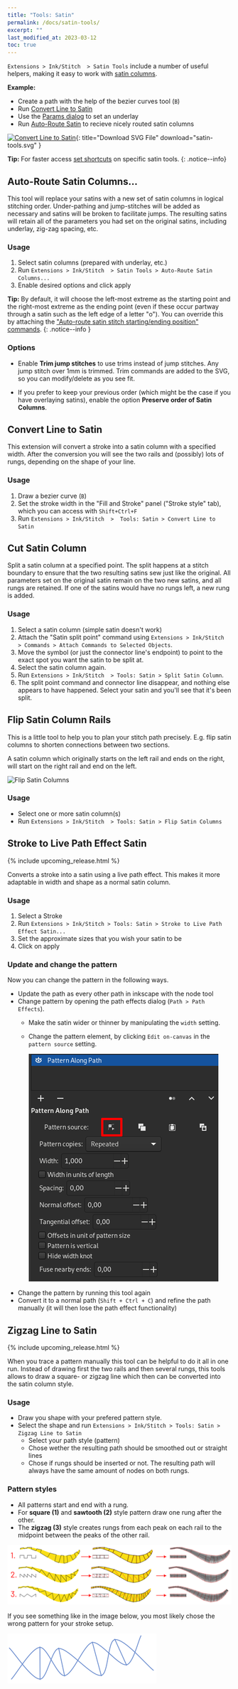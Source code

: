 ```yaml
---
title: "Tools: Satin"
permalink: /docs/satin-tools/
excerpt: ""
last_modified_at: 2023-03-12
toc: true
---
```

`Extensions > Ink/Stitch  > Satin Tools` include a number of useful helpers, making it easy to work with [satin columns](/docs/stitches/satin-column/).

**Example:**
* Create a path with the help of the bezier curves tool (`B`)
* Run [Convert Line to Satin](#convert-line-to-satin)
* Use the [Params dialog](/docs/params/#satin-params) to set an underlay
* Run [Auto-Route Satin](#auto-route-satin-columns) to recieve nicely routed satin columns

[![Convert Line to Satin](/assets/images/docs/en/satin-tools.svg)](/assets/images/docs/en/satin-tools.svg){: title="Download SVG File" download="satin-tools.svg" }

**Tip:** For faster access [set shortcuts](/docs/customize/) on specific satin tools.
{: .notice--info}

## Auto-Route Satin Columns...

This tool will replace your satins with a new set of satin columns in logical stitching order. Under-pathing and jump-stitches will be added as necessary and satins will be broken to facilitate jumps. The resulting satins will retain all of the parameters you had set on the original satins, including underlay, zig-zag spacing, etc.

### Usage

1. Select satin columns (prepared with underlay, etc.)
2. Run `Extensions > Ink/Stitch  > Satin Tools > Auto-Route Satin Columns...`
3. Enable desired options and click apply

**Tip:** By default, it will choose the left-most extreme as the starting point and the right-most extreme as the ending point (even if these occur partway through a satin such as the left edge of a letter "o"). You can override this by attaching the ["Auto-route satin stitch starting/ending position" commands](/docs/commands/#--startingending-position-for-auto-route-satin).
{: .notice--info }

### Options

* Enable **Trim jump stitches** to use trims instead of jump stitches. Any jump stitch over 1mm is trimmed. Trim commands are added to the SVG, so you can modify/delete as you see fit.

* If you prefer to keep your previous order (which might be the case if you have overlaying satins), enable the option **Preserve order of Satin Columns**.

## Convert Line to Satin

This extension will convert a stroke into a satin column with a specified width. After the conversion you will see the two rails and (possibly) lots of rungs, depending on the shape of your line.

### Usage

1. Draw a bezier curve (`B`)
2. Set the stroke width in the "Fill and Stroke" panel ("Stroke style" tab), which you can access with `Shift+Ctrl+F`
2. Run `Extensions > Ink/Stitch  >  Tools: Satin > Convert Line to Satin`

## Cut Satin Column

Split a satin column at a specified point. The split happens at a stitch boundary to ensure that the two resulting satins sew just like the original. All parameters set on the original satin remain on the two new satins, and all rungs are retained. If one of the satins would have no rungs left, a new rung is added.

### Usage

1. Select a satin column (simple satin doesn't work)
2. Attach the "Satin split point" command using `Extensions > Ink/Stitch  > Commands > Attach Commands to Selected Objects`.
3. Move the symbol (or just the connector line's endpoint) to point to the exact spot you want the satin to be split at.
4. Select the satin column again.
5. Run `Extensions > Ink/Stitch  > Tools: Satin > Split Satin Column`.
6. The split point command and connector line disappear, and nothing else appears to have happened. Select your satin and you'll see that it's been split.

## Flip Satin Column Rails

This is a little tool to help you to plan your stitch path precisely. E.g. flip satin columns to shorten connections between two sections.

A satin column which originally starts on the left rail and ends on the right, will start on the right rail and end on the left.

![Flip Satin Columns](/assets/images/docs/en/flip-satin-column.jpg)

### Usage

* Select one or more satin column(s)
* Run `Extensions > Ink/Stitch  > Tools: Satin > Flip Satin Columns`

## Stroke to Live Path Effect Satin

{% include upcoming_release.html %}

Converts a stroke into a satin using a live path effect. This makes it more adaptable in width and shape as a normal satin column.

### Usage

1. Select a Stroke
2. Run `Extensions > Ink/Stitch > Tools: Satin > Stroke to Live Path Effect Satin...`
3. Set the approximate sizes that you wish your satin to be
4. Click on apply

### Update and change the pattern

Now you can change the pattern in the following ways.

* Update the path as every other path in inkscape with the node tool
* Change pattern by opening the path effects dialog (`Path > Path Effects`).
  * Make the satin wider or thinner by manipulating the `width` setting.
  * Change the pattern element, by clicking `Edit on-canvas` in the `pattern source` setting.
    
    ![edit on canvas](/assets/images/tutorials/pattern-along-path/edit.png)
* Change the pattern by running this tool again
* Convert it to a normal path (`Shift + Ctrl + C`) and refine the path manually (it will then lose the path effect functionality)

## Zigzag Line to Satin

{% include upcoming_release.html %}

When you trace a pattern manually this tool can be helpful to do it all in one run.
Instead of drawing first the two rails and then several rungs, this tools allows to draw a square- or zigzag line which then can be converted into the satin column style.

### Usage

* Draw you shape with your prefered pattern style.
* Select the shape and run `Extensions > Ink/Stitch > Tools: Satin > Zigzag Line to Satin`
  * Select your path style (pattern)
  * Chose wether the resulting path should be smoothed out or straight lines
  * Chose if rungs should be inserted or not. The resulting path will always have the same amount of nodes on both rungs.

### Pattern styles

* All patterns start and end with a rung.
* For **square (1)** and **sawtooth (2)** style pattern draw one rung after the other.
* The **zigzag (3)** style creates rungs from each peak on each rail to the midpoint between the peaks of the other rail.

![Zigzag Line to Satin Patterns](/assets/images/docs/zigzag-line-to-satin.png)

If you see something like in the image below, you most likely chose the wrong pattern for your stroke setup.

![Zigzag Line wrong pattern](/assets/images/docs/zigzag-line-to-satin-wrong-pattern.png)
